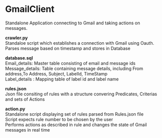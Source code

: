 # GmailClient
Standalone Application connecting to Gmail and taking actions on messages.

**crawler.py**  
Standaloe script which establishes a connection with Gmail using Oauth.  
Parses message based on timestamp and stores in Database  

**database.sql**  
Email_details: Master table consisting of email and message ids  
Message_details: Table containing message details, including From address,To Address, Subject, LabelId, TimeStamp  
Label_details : Mapping table of label id and label name  

**rules.json**  
Json file consiting of rules with a structure convering Predicates, Criterias and sets of Actions  

**action.py**  
Standalone script displaying set of rules parsed from Rules.json file  
Script expects rule number to be chosen by the user  
Performs actions as described in rule and changes the state of Gmail messages in real time  
